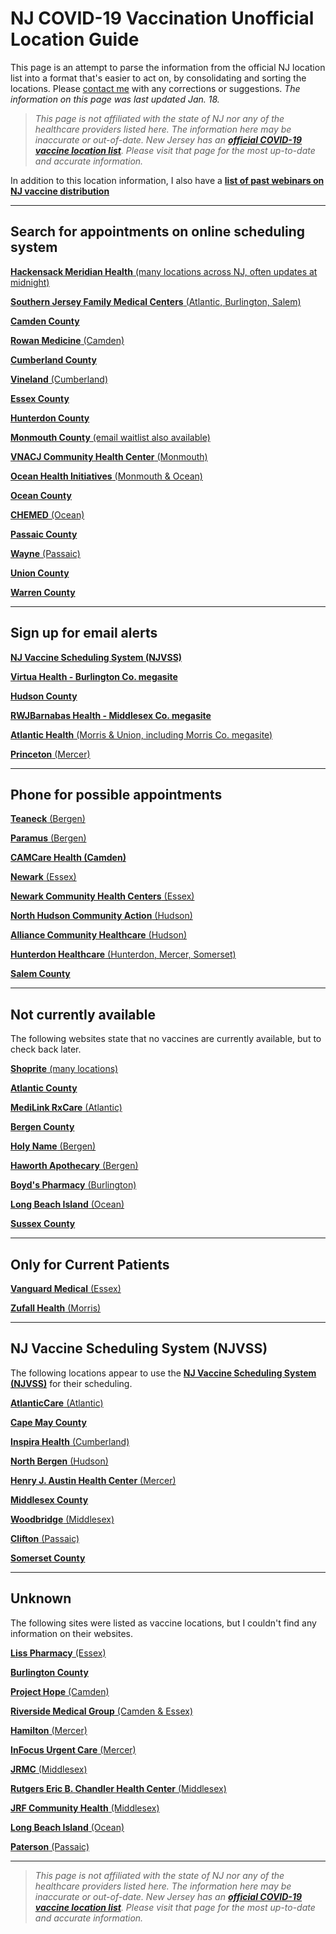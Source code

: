 # NJ COVID-19 Vaccination Unofficial Location Guide

This page is an attempt to parse the information from the official NJ location list into a format that's easier to act on, by consolidating and sorting the locations. Please [contact me](https://github.com/dantasfiles) with any corrections or suggestions. *The information on this page was last updated Jan. 18.*

> *This page is not affiliated with the state of NJ nor any of the healthcare providers listed here. The information here may be inaccurate or out-of-date. New Jersey has an **[official COVID-19 vaccine location list](https://covid19.nj.gov/pages/covid-19-vaccine-locations-for-eligible-recipients)**. Please visit that page for the most up-to-date and accurate information.*

In addition to this location information, I also have a **[list of past webinars on NJ vaccine distribution](presentations)**

---

## **Search for appointments on online scheduling system**

[**Hackensack Meridian Health** (many locations across NJ, often updates at midnight)](https://www.hackensackmeridianhealth.org/covid19-3/)

[**Southern Jersey Family Medical Centers** (Atlantic, Burlington, Salem)](https://www.sjfmc.org)

[**Camden County**](https://www.camdencounty.com/vaccineregistration/)

[**Rowan Medicine** (Camden)](https://rowanmedicine.com/vaccine/)

[**Cumberland County**](http://www.co.cumberland.nj.us/ccdoh)

[**Vineland** (Cumberland)](http://health.vinelandcity.org/vaccination-registration/)

[**Essex County**](https://www.essexcovid.org/)

[**Hunterdon County**](https://www.co.hunterdon.nj.us/Coronavirus/clinics.html)

[**Monmouth County** (email waitlist also available)](https://www.co.monmouth.nj.us/page.aspx?ID=1932)

[**VNACJ Community Health Center** (Monmouth)](https://vnachc.org/)

[**Ocean Health Initiatives** (Monmouth & Ocean)](https://ohinj.org/vaccine-consent-landing/)

[**Ocean County**](https://www.ochd.org/covid19-vaccine-eligibility-info/)

[**CHEMED** (Ocean)](https://www.chemedhealth.org/news/519/covid-vaccine-scheduling-information/)

[**Passaic County**](https://www.passaiccountynj.org/government/departments/health/current_health_alerts.php#Vaccination)

[**Wayne** (Passaic)](https://www.waynetownship.com/covid-19-vaccine-consent.html)

[**Union County**](https://ucnjvaccine.org/)

[**Warren County**](http://www.co.warren.nj.us/Healthdept/WCCOVIDVaccine.html)

---

## **Sign up for email alerts**

[**NJ Vaccine Scheduling System (NJVSS)**](https://covidvaccine.nj.gov/covid-19%20vaccine/)

[**Virtua Health - Burlington Co. megasite**](https://www.virtua.org/vaccine)

[**Hudson County**](http://hudsoncovidvax.org/)

[**RWJBarnabas Health - Middlesex Co. megasite**](https://www.rwjbh.org/patients-visitors/what-you-need-to-know-about-covid-19/schedule-a-vaccine/covid-19-vaccine-appointment-request-form/)

[**Atlantic Health** (Morris & Union, including Morris Co. megasite)](https://www.atlantichealth.org/conditions-treatments/coronavirus-covid-19/covid-vaccine.html#alerts)

[**Princeton** (Mercer)](http://www.princetonnj.gov/)

---

## **Phone for possible appointments**

[**Teaneck** (Bergen)](https://www.teanecknj.gov/)

[**Paramus** (Bergen)](https://www.paramusborough.org/)

[**CAMCare Health (Camden)**](https://twitter.com/CAMcareWeCare/status/1349416039466094592)

[**Newark** (Essex)](https://www.newarknj.gov/departments/healthcommunitywellness)

[**Newark Community Health Centers** (Essex)](http://www.nchcfqhc.org/)

[**North Hudson Community Action** (Hudson)](https://nhcac.org/)

[**Alliance Community Healthcare** (Hudson)](https://alliancech.org/about-the-vaccine/)

[**Hunterdon Healthcare** (Hunterdon, Mercer, Somerset)](https://www.hunterdonhealthcare.org/when-can-i-get-the-covid-19-vaccine/)

[**Salem County**](https://health.salemcountynj.gov/)

---

## **Not currently available**
The following websites state that no vaccines are currently available, but to check back later.

[**Shoprite** (many locations)](https://vaccines.shoprite.com/)

[**Atlantic County**](https://www.atlantic-county.org/covid/covid-vaccinations.asp)

[**MediLink RxCare** (Atlantic)](https://medilinkrxcare.com/)

[**Bergen County**](https://www.co.bergen.nj.us/)

[**Holy Name** (Bergen)](https://holyname.org/covid19)

[**Haworth Apothecary** (Bergen)](https://haworthapothecary.com/covid-19-vaccine)

[**Boyd's Pharmacy** (Burlington)](https://boydsrxs.com/)

[**Long Beach Island** (Ocean)](http://lbihealth.com/covid-19/)

[**Sussex County**](https://www.sussex.nj.us/cn/webpage.cfm?tpid=17480)

---

## **Only for Current Patients** 
[**Vanguard Medical** (Essex)](https://vanguardmedgroup.com/)

[**Zufall Health** (Morris)](https://www.zufallhealth.org/)

---

## **NJ Vaccine Scheduling System (NJVSS)**

The following locations appear to use the [**NJ Vaccine Scheduling System (NJVSS)**](https://covidvaccine.nj.gov/covid-19%20vaccine/) for their scheduling.

[**AtlanticCare** (Atlantic)](https://www.atlanticare.org/patients-and-visitors/coronavirus-safety-and-information/covid-vaccination-distribution-information)

[**Cape May County**](https://capemaycountynj.gov/226/Health-Department)

[**Inspira Health** (Cumberland)](https://www.inspirahealthnetwork.org/news/covid-19-vaccine-update)

[**North Bergen** (Hudson)](https://www.northbergen.org/Departments/health)

[**Henry J. Austin Health Center** (Mercer)](https://henryjaustin.org/covid/)

[**Middlesex County**](http://www.middlesexcountynj.gov/Government/Departments/PSH/Pages/COVID-19-Vaccine-Registration.aspx)

[**Woodbridge** (Middlesex)](https://www.twp.woodbridge.nj.us/198/Health-Human-Services)

[**Clifton** (Passaic)](https://www.cliftonnj.org/342/Coronavirus-2019-COVID-19)

[**Somerset County**](https://www.co.somerset.nj.us/government/public-health-safety/health-department/covid-19-vaccination)

---

## **Unknown**
The following sites were listed as vaccine locations, but I couldn't find any information on their websites.

[**Liss Pharmacy** (Essex)](https://www.lisspharmacy.com/)

[**Burlington County**](http://www.co.burlington.nj.us/1845/2019-Novel-Coronavirus-Information)

[**Project Hope** (Camden)](http://projecthopecamden.org/)

[**Riverside Medical Group** (Camden & Essex)](https://www.riversidemedgroup.com/)

[**Hamilton** (Mercer)](https://hamiltonnj.com/health)

[**InFocus Urgent Care** (Mercer)](https://www.infocusurgentcare.org/)

[**JRMC** (Middlesex)](https://jrmc.us/) 

[**Rutgers Eric B. Chandler Health Center** (Middlesex)](https://www.rwjms.rutgers.edu/eric-b-chandler-health-center/english/overview)

[**JRF Community Health** (Middlesex)](https://www.jrfnj.org/)

[**Long Beach Island** (Ocean)](http://lbihealth.com/)

[**Paterson** (Passaic)](https://www.patersonnjhealth.gov/)

---

> *This page is not affiliated with the state of NJ nor any of the healthcare providers listed here. The information here may be inaccurate or out-of-date. New Jersey has an **[official COVID-19 vaccine location list](https://covid19.nj.gov/pages/covid-19-vaccine-locations-for-eligible-recipients)**. Please visit that page for the most up-to-date and accurate information.*
